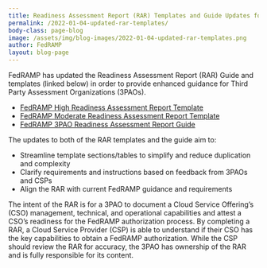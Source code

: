 ```yaml
---
title: Readiness Assessment Report (RAR) Templates and Guide Updates for 3PAOs
permalink: /2022-01-04-updated-rar-templates/
body-class: page-blog
image: /assets/img/blog-images/2022-01-04-updated-rar-templates.png
author: FedRAMP
layout: blog-page
---
```

FedRAMP has updated the Readiness Assessment Report (RAR) Guide and templates (linked below) in order to provide enhanced guidance for Third Party Assessment Organizations (3PAOs).

- <a href="https://www.fedramp.gov/assets/resources/documents/3PAO_Readiness_Assessment_Report_Guide.pdf">FedRAMP High Readiness Assessment Report Template</a>
- <a href="https://www.fedramp.gov/assets/resources/templates/FedRAMP-Moderate-RAR-Template.docx">FedRAMP Moderate Readiness Assessment Report Template</a>
- <a href="https://www.fedramp.gov/assets/resources/templates/FedRAMP-High-RAR-Template.docx">FedRAMP 3PAO Readiness Assessment Report Guide </a>

The updates to both of the RAR templates and the guide aim to:

- Streamline template sections/tables to simplify and reduce duplication and complexity
- Clarify requirements and instructions based on feedback from 3PAOs and CSPs 
- Align the RAR with current FedRAMP guidance and requirements  

The intent of the RAR is for a 3PAO to document a Cloud Service Offering’s (CSO) management, technical, and operational capabilities and attest a CSO’s readiness for the FedRAMP authorization process. By completing a RAR, a Cloud Service Provider (CSP) is able to understand if their CSO has the key capabilities to obtain a FedRAMP authorization. While the CSP should review the RAR for accuracy, the 3PAO has ownership of the RAR and is fully responsible for its content. 
